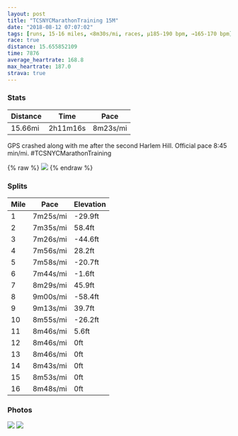 ```yaml
---
layout: post
title: "TCSNYCMarathonTraining 15M"
date: "2018-08-12 07:07:02"
tags: [runs, 15-16 miles, <8m30s/mi, races, μ185-190 bpm, →165-170 bpm]
race: true
distance: 15.655852109
time: 7876
average_heartrate: 168.8
max_heartrate: 187.0
strava: true
---
```


### Stats

| Distance | Time | Pace |
|----------|------|------|
|15.66mi|2h11m16s|8m23s/mi|

GPS crashed along with me after the second Harlem Hill. Official pace 8:45 min/mi. #TCSNYCMarathonTraining

{% raw %}
<img src='https://maps.googleapis.com/maps/api/staticmap?maptype=roadmap&path=enc:us}wFjxkbMsFqAcJwJuLs@qEyGkAjB~@zFi@zAgJmFsD`@kCxEgAbL|CnClDgH~IGvOjZbLxGtCrFlHjAbHxOjFjBnK_A`JzKnKhClRxWbPrBnDwG|A_XoCA{GcJeOuDuFkG_HwC{C}IQoJs^cVmQx@mNkMmMmAuDgGcBxAtAnFu@fCiJcGqEv@wDlQfDnDfD{GtI]fEfJ|DbC|D|KnIlE|EhHtGx@jHfOhG|BtHoAtKhL~IpAhRlXfRvCjDkGjA_XqDa@_FiIqO{DgPyLyB_EDyJiBuDc\{SuJk@kEhBcNuLiD[&key=AIzaSyC1MId7bFpkLXNAaYhBSTb8jLyiSqzbDtM&size=800x800&markers=color:yellow|label:S|40.78923,-73.95734&markers=color:green|label:F|40.792820000000006,-73.95508000000001'>
{% endraw %}

### Splits

| Mile | Pace | Elevation |
|------|------|-----------|
|1|7m25s/mi|-29.9ft|
|2|7m35s/mi|58.4ft|
|3|7m26s/mi|-44.6ft|
|4|7m56s/mi|28.2ft|
|5|7m58s/mi|-20.7ft|
|6|7m44s/mi|-1.6ft|
|7|8m29s/mi|45.9ft|
|8|9m00s/mi|-58.4ft|
|9|9m13s/mi|39.7ft|
|10|8m55s/mi|-26.2ft|
|11|8m46s/mi|5.6ft|
|12|8m46s/mi|0ft|
|13|8m46s/mi|0ft|
|14|8m43s/mi|0ft|
|15|8m53s/mi|0ft|
|16|8m48s/mi|0ft|

### Photos
<img src='https://dgtzuqphqg23d.cloudfront.net/V_VPaDWGayWWO82xImgDjdiFcb65O6aQAAPj0Cik2bw-768x381.jpg'>

<img src='https://dgtzuqphqg23d.cloudfront.net/HX3tCOHQ0Po3trFQtn90LTl6UZCZXFasPNxOpMIrjfM-494x768.jpg'>
